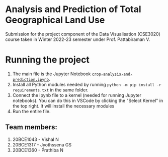 # Analysis and Prediction of Total Geographical Land Use

Submission for the project component of the Data Visualisation (CSE3020) course taken in Winter 2022-23 semester under Prof. Pattabiraman V.

# Running the project

1. The main file is the Jupyter Notebook [`crop-analysis-and-prediction.ipynb`](/crop-analysis-and-prediction.ipynb).
2. Install all Python modules needed by running `python -m pip install -r requirements.txt` in the same folder.
3. Connect the ipynb file to a kernel (needed for running Jupyter notebooks). You can do this in VSCode by clicking the "Select Kernel" in the top right. It will install the necessary modules
4. Run the entire file.


## Team members:
1. 20BCE1043 - Vishal N
2. 20BCE1317 - Jyothssena GS
3. 20BCE1360 - Prathiba N